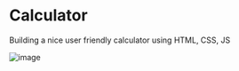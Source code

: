 # Calculator
Building a nice user friendly calculator using HTML, CSS, JS


![image](https://github.com/noyatzur/Calculator/assets/144795919/fc2dd487-daed-400d-bf94-9a14e134e703)
